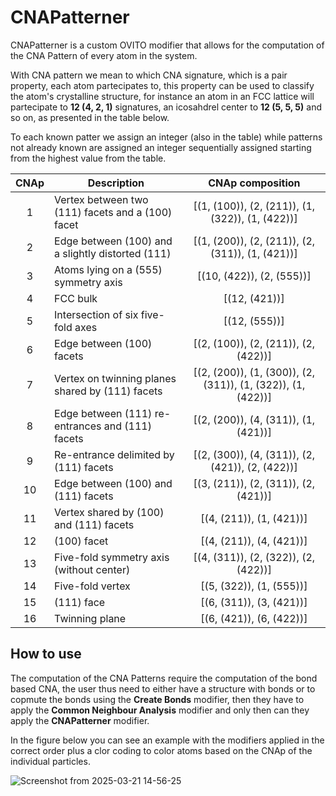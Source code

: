 # CNAPatterner

CNAPatterner is a custom OVITO modifier that allows for the computation of the CNA Pattern of every atom in the system.

With CNA pattern we mean to which CNA signature, which is a pair property, each atom partecipates to, this property can be used to classify the atom's crystalline structure, for instance an atom in an FCC lattice will partecipate to **12 (4, 2, 1)** signatures, an icosahdrel center to **12 (5, 5, 5)** and so on, as presented in the table below.

To each known patter we assign an integer (also in the table) while patterns not already known are assigned an integer sequentially assigned starting from the highest value from the table.

| **CNAp** | **Description**                                      | **CNAp composition** |
|:--------:|------------------------------------------------------|:--------:|
| 1        | Vertex between two (111) facets and a (100) facet    |[(1, (100)), (2, (211)), (1, (322)), (1, (422))] |
| 2        | Edge between (100) and a slightly distorted (111)    |[(1, (200)), (2, (211)), (2, (311)), (1, (421))] |
| 3        | Atoms lying on a (555) symmetry axis                 |[(10, (422)), (2, (555))] |
| 4        | FCC bulk                                             |[(12, (421))] |
| 5        | Intersection of six five-fold axes                   |[(12, (555))] |
| 6        | Edge between (100) facets                            |[(2, (100)), (2, (211)), (2, (422))] |
| 7        | Vertex on twinning planes shared by (111) facets     |[(2, (200)), (1, (300)), (2, (311)), (1, (322)), (1, (422))] |
| 8        | Edge between (111) re-entrances and (111) facets     |[(2, (200)), (4, (311)), (1, (421))] |
| 9        | Re-entrance delimited by (111) facets                |[(2, (300)), (4, (311)), (2, (421)), (2, (422))] |
| 10       | Edge between (100) and (111) facets                  |[(3, (211)), (2, (311)), (2, (421))] |
| 11       | Vertex shared by (100) and (111) facets              |[(4, (211)), (1, (421))] |
| 12       | (100) facet                                          |[(4, (211)), (4, (421))] |
| 13       | Five-fold symmetry axis (without center)             |[(4, (311)), (2, (322)), (2, (422))] |
| 14       | Five-fold vertex                                     |[(5, (322)), (1, (555))] |
| 15       | (111) face                                           |[(6, (311)), (3, (421))] |
| 16       | Twinning plane                                       |[(6, (421)), (6, (422))] |

## How to use

The computation of the CNA Patterns require the computation of the bond based CNA, the user thus need to either have a structure with bonds or to copmute the bonds using the **Create Bonds** modifier, then they have to apply the **Common Neighbour Analysis** modifier and only then can they apply the **CNAPatterner** modifier.

In the figure below you can see an example with the modifiers applied in the correct order plus a clor coding to color atoms based on the CNAp of the individual particles.

![Screenshot from 2025-03-21 14-56-25](https://github.com/user-attachments/assets/20f3b6df-7598-4f4c-b692-bd30343d0a96)
